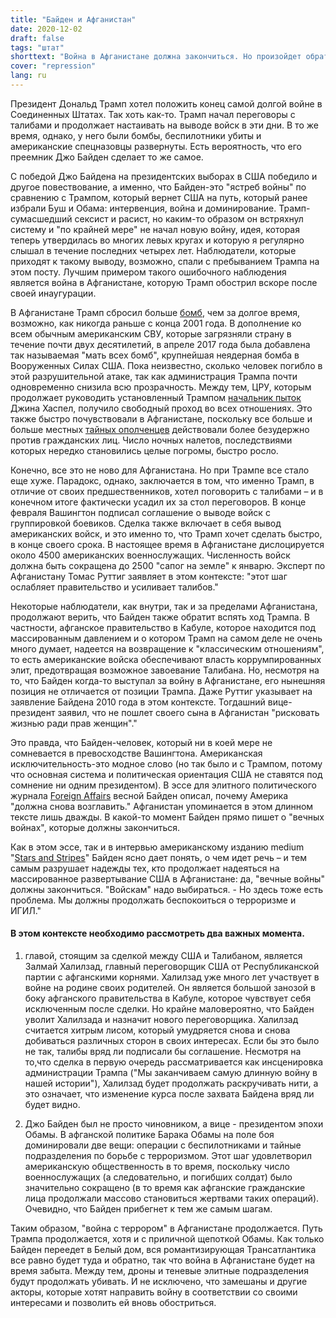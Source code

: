 ```yaml
---
title: "Байден и Афганистан"
date: 2020-12-02
draft: false
tags: "штат"
shorttext: "Война в Афганистане должна закончиться. Но произойдет обратное. Шоу Трампа не потянет Байдена до конца."
cover: "repression"
lang: ru
---
```


Президент Дональд Трамп хотел положить конец самой долгой войне в Соединенных Штатах. Так хоть как-то. Трамп начал переговоры с талибами и продолжает настаивать на выводе войск в эти дни. В то же время, однако, у него были бомбы, беспилотники убиты и американские спецназовцы развернуты. Есть вероятность, что его преемник Джо Байден сделает то же самое.

С победой Джо Байдена на президентских выборах в США победило и другое повествование, а именно, что Байден-это "ястреб войны" по сравнению с Трампом, который вернет США на путь, который ранее избрали Буш и Обама: интервенция, война и доминирование. Трамп-сумасшедший сексист и расист, но каким-то образом он встряхнул систему и "по крайней мере" не начал новую войну, идея, которая теперь утвердилась во многих левых кругах и которую я регулярно слышал в течение последних четырех лет. Наблюдатели, которые приходят к такому выводу, возможно, спали с пребыванием Трампа на этом посту. Лучшим примером такого ошибочного наблюдения является война в Афганистане, которую Трамп обострил вскоре после своей инаугурации.

В Афганистане Трамп сбросил больше [бомб](https://www.heise.de/tp/features/Trumps-Afghanistan-Strategie-Mehr-Bomben-3972531.html "Trumps Afghanistan-Strategie: Mehr Bomben"), чем за долгое время, возможно, как никогда раньше с конца 2001 года. В дополнение ко всем обычным американским СВУ, которые загрязняли страну в течение почти двух десятилетий, в апреле 2017 года была добавлена так называемая "мать всех бомб", крупнейшая неядерная бомба в Вооруженных Силах США. Пока неизвестно, сколько человек погибло в этой разрушительной атаке, так как администрация Трампа почти одновременно снизила всю прозрачность. Между тем, ЦРУ, которым продолжает руководить установленный Трампом [начальник пыток](https://www.thebureauinvestigates.com/stories/2019-02-08/cia-backed-afghan-unit-atrocities "CIA-backed Afghan unit accused of atrocities is able to call in air strikes") Джина Хаспел, получило свободный проход во всех отношениях. Это также быстро почувствовали в Афганистане, поскольку все больше и больше местных [тайных ополченцев](https://www.n-tv.de/politik/Gewissenlos-an-die-Spitze-der-CIA-article20428577.html "Gewissenlos an die Spitze der CIA") действовали более безудержно против гражданских лиц. Число ночных налетов, последствиями которых нередко становились целые погромы, быстро росло.

Конечно, все это не ново для Афганистана. Но при Трампе все стало еще хуже. Парадокс, однако, заключается в том, что именно Трамп, в отличие от своих предшественников, хотел поговорить с талибами – и в конечном итоге фактически усадил их за стол переговоров. В конце февраля Вашингтон подписал соглашение о выводе войск с группировкой боевиков. Сделка также включает в себя вывод американских войск, и это именно то, что Трамп хочет сделать быстро, в конце своего срока. В настоящее время в Афганистане дислоцируется около 4500 американских военнослужащих. Численность войск должна быть сокращена до 2500 "сапог на земле" к январю. Эксперт по Афганистану Томас Руттиг заявляет в этом контексте: "этот шаг ослабляет правительство и усиливает талибов."

Некоторые наблюдатели, как внутри, так и за пределами Афганистана, продолжают верить, что Байден также обратит вспять ход Трампа. В частности, афганское правительство в Кабуле, которое находится под массированным давлением и о котором Трамп на самом деле не очень много думает, надеется на возвращение к "классическим отношениям", то есть американские войска обеспечивают власть коррумпированных элит, предотвращая возможное завоевание Талибана. Но, несмотря на то, что Байден когда-то выступал за войну в Афганистане, его нынешняя позиция не отличается от позиции Трампа. Даже Руттиг указывает на заявление Байдена 2010 года в этом контексте. Тогдашний вице-президент заявил, что не пошлет своего сына в Афганистан "рисковать жизнью ради прав женщин"."

Это правда, что Байден-человек, который ни в коей мере не сомневается в превосходстве Вашингтона. Американская исключительность-это модное слово (но так было и с Трампом, потому что основная система и политическая ориентация США не ставятся под сомнение ни одним президентом). В эссе для элитного политического журнала [Foreign Affairs](https://www.foreignaffairs.com/articles/united-states/2020-01-23/why-america-must-lead-again?utm_medium=social&utm_source=facebook_posts&utm_campaign=fb_daily_soc "Why America Must Lead Again") весной Байден описал, почему Америка "должна снова возглавить." Афганистан упоминается в этом длинном тексте лишь дважды. В какой-то момент Байден прямо пишет о "вечных войнах", которые должны закончиться.

Как в этом эссе, так и в интервью американскому изданию medium "[Stars and Stripes](https://www.stripes.com/news/us/biden-says-us-must-maintain-small-force-in-middle-east-has-no-plans-for-major-defense-cuts-1.644631 "Biden says US must maintain small force in Middle East, has no plans for major Defense cuts")" Байден ясно дает понять, о чем идет речь – и тем самым разрушает надежды тех, кто продолжает надеяться на массированное развертывание США в Афганистане: да, "вечные войны" должны закончиться. "Войскам" надо выбираться. - Но здесь тоже есть проблема. Мы должны продолжать беспокоиться о терроризме и ИГИЛ."

#### В этом контексте необходимо рассмотреть два важных момента.

  1. главой, стоящим за сделкой между США и Талибаном, является Залмай Халилзад, главный переговорщик США от Республиканской партии с афганскими корнями. Халилзад уже много лет участвует в войне на родине своих родителей. Он является большой занозой в боку афганского правительства в Кабуле, которое чувствует себя исключенным после сделки. Но крайне маловероятно, что Байден уволит Халилзада и назначит нового переговорщика. Халилзад считается хитрым лисом, который умудряется снова и снова добиваться различных сторон в своих интересах. Если бы это было не так, талибы вряд ли подписали бы соглашение. Несмотря на то,что сделка в первую очередь рассматривается как инсценировка администрации Трампа ("Мы заканчиваем самую длинную войну в нашей истории"), Халилзад будет продолжать раскручивать нити, а это означает, что изменение курса после захвата Байдена вряд ли будет видно.

  2. Джо Байден был не просто чиновником, а вице - президентом эпохи Обамы. В афганской политике Барака Обамы на поле боя доминировали две вещи: операции с беспилотниками и тайные подразделения по борьбе с терроризмом. Этот шаг удовлетворил американскую общественность в то время, поскольку число военнослужащих (а следовательно, и погибших солдат) было значительно сокращено (в то время как афганские гражданские лица продолжали массово становиться жертвами таких операций). Очевидно, что Байден прибегнет к тем же самым шагам.

Таким образом, "война с террором" в Афганистане продолжается. Путь Трампа продолжается, хотя и с приличной щепоткой Обамы. Как только Байден переедет в Белый дом, вся романтизирующая Трансатлантика все равно будет туда и обратно, так что война в Афганистане будет на время забыта. Между тем, дроны и теневые элитные подразделения будут продолжать убивать. И не исключено, что замешаны и другие акторы, которые хотят направить войну в соответствии со своими интересами и позволить ей вновь обостриться.
